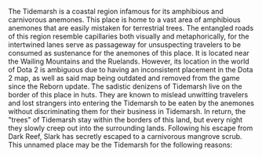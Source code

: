 The Tidemarsh is a coastal region infamous for its amphibious and carnivorous anemones.
This place is home to a vast area of amphibious anemones that are easily mistaken for terrestrial trees. The entangled roads of this region resemble capillaries both visually and metaphorically, for the intertwined lanes serve as passageway for unsuspecting travelers to be consumed as sustenance for the anemones of this place.
It is located near the Wailing Mountains and the Ruelands. However, its location in the world of Dota 2 is ambiguous due to having an inconsistent placement in the Dota 2 map, as well as said map being outdated and removed from the game since the Reborn update.
The sadistic denizens of Tidemarsh live on the border of this place in huts. They are known to mislead unwitting travelers and lost strangers into entering the Tidemarsh to be eaten by the anemones without discriminating them for their business in Tidemarsh. In return, the "trees" of Tidemarsh stay within the borders of this land, but every night they slowly creep out into the surrounding lands.
Following his escape from Dark Reef,  Slark has secretly escaped to a carnivorous mangrove scrub. This unnamed place may be the Tidemarsh for the following reasons:
